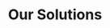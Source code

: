 ---
title: "Our Solutions"
hero:
  title: "What We do"
  background_image: "/images/bg/home-2.jpg"
content_blocks:
  - _bookshop_name: "services"
    preheading: "Our Solutions"
    heading: "We provide a wide range of solutions"
    sections:
      - title: "Balanced Score Card"
        icon: "ti-desktop"
        content: "**Strategy + Alignment + Execution**
          Practical Strategy Development and Goal Setting - Communicating What Matters
          The journey to creating a high-performance organisation begins with a disciplined process for strategy development and goal setting and continues with communicating the strategy clearly through the organisation.
          The strategy execution is the hardest part of any strategy development and implementation. Most organisations have developed their strategies but always fail to execute them. Zenkos Investments uses the Nine Steps to plan and execute strategies. Our success is based on the understanding of the clients needs and applying the Balanced Scorecard Institute Methodology"
      - title: "Financial Modelling"
        icon: "ti-layers"
        content: "We specialise in developing solution that include the best financial models that our clients need to    navigate in the challenges economic environment. We work hand in hand with our clients to ensure that we understand the peculiarity of their business environment. 
          -	To increase the rate of suggest with investors, provide extra services to our client using Business Intelligence and Data analytics to support of modelling.
          -	Financial planning and wealth management to support our client decision making. 
          -	We support our client to understand they success element in business valuation. 
          -	We provide capital markets and securities analysis to our clients.
          -	Provide deeper analysis of commercial banking and credits available to ensure they know which bank to approach, and we support them through a thorough credits analysis.
          -	Finally provide them with tool on how to pitch"
      - title: "Risk Management/Monte Carlo Simulation"
        icon: "ti-bar-chart"
        content: "A digital agency isn't here to replace your internal team, we're here to partner."
      - title: "Decision Analytics"
        icon: "ti-vector"
        content: "A digital agency isn't here to replace your internal team, we're here to partner."
      - title: "Statistic And Forecasting"
        icon: "ti-android"
        content: "A digital agency isn't here to replace your internal team, we're here to partner."
      - title: "Analytics for decision"
        icon: "ti-pencil-alt"
        content: "We use powerful statistical tools such as StatTools and XLStat to provide qualitative and quantitative analysis to our clients"
  - _bookshop_name: "cta_mini"
    preheading: "For every type of business"
    heading: "Entrust Your Project to Our Best Team of Professionals"
    button:
      text: "Contact"
      url: "/contact/"
---